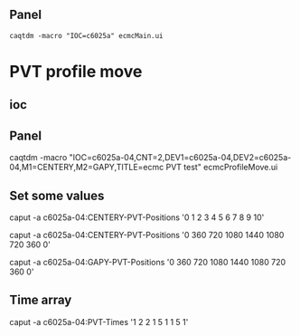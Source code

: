 ## Panel
```
caqtdm -macro "IOC=c6025a" ecmcMain.ui
```

# PVT profile move

## ioc

## Panel

caqtdm -macro "IOC=c6025a-04,CNT=2,DEV1=c6025a-04,DEV2=c6025a-04,M1=CENTERY,M2=GAPY,TITLE=ecmc PVT test" ecmcProfileMove.ui

## Set some values

caput -a c6025a-04:CENTERY-PVT-Positions '0 1 2 3 4 5 6 7 8 9 10'

caput -a c6025a-04:CENTERY-PVT-Positions '0 360 720 1080 1440 1080 720 360 0'

caput -a c6025a-04:GAPY-PVT-Positions '0 360 720 1080 1440 1080 720 360 0'

## Time array
caput -a c6025a-04:PVT-Times '1 2 2 1 5 1 1 5 1'
